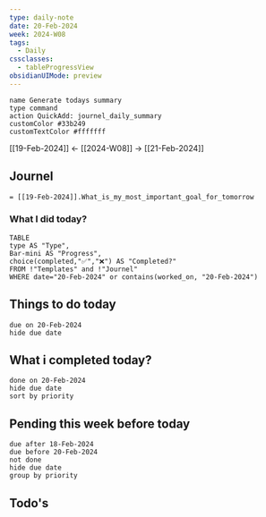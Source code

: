 ```yaml
---
type: daily-note
date: 20-Feb-2024
week: 2024-W08
tags:
  - Daily
cssclasses:
  - tableProgressView
obsidianUIMode: preview
---
```

```button
name Generate todays summary
type command
action QuickAdd: journel_daily_summary
customColor #33b249
customTextColor #fffffff
```

[[19-Feb-2024]] <-  [[2024-W08]]  -> [[21-Feb-2024]]

## Journel


`= [[19-Feb-2024]].What_is_my_most_important_goal_for_tomorrow`


### What I did today?
```dataview
TABLE 
type AS "Type",
Bar-mini AS "Progress",
choice(completed,"✅","❌") AS "Completed?"
FROM !"Templates" and !"Journel"
WHERE date="20-Feb-2024" or contains(worked_on, "20-Feb-2024")
```


## Things to do today


```tasks
due on 20-Feb-2024
hide due date
```


## What i completed today?
```tasks
done on 20-Feb-2024
hide due date
sort by priority
```

## Pending this week before today
```tasks
due after 18-Feb-2024
due before 20-Feb-2024
not done
hide due date
group by priority
```


## Todo's


